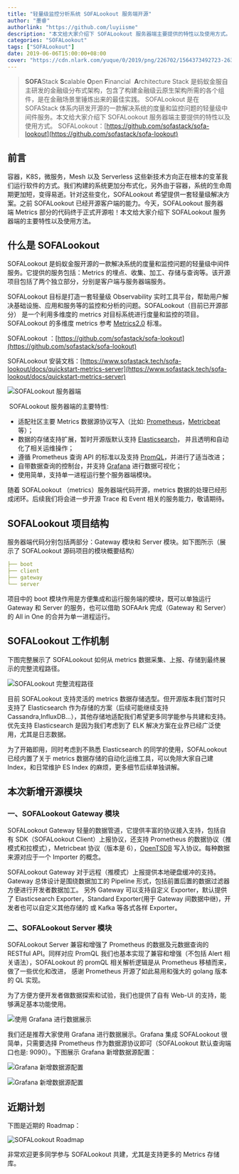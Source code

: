 ```yaml
---
title: "轻量级监控分析系统 SOFALookout 服务端开源"
author: "墨睿"
authorlink: "https://github.com/luyiisme"
description: "本文给大家介绍下 SOFALookout 服务器端主要提供的特性以及使用方式。"
categories: "SOFALookout"
tags: ["SOFALookout"]
date: 2019-06-06T15:00:00+08:00
cover: "https://cdn.nlark.com/yuque/0/2019/png/226702/1564373492723-263b709a-4af8-452d-ba85-ec40bb359881.png"
---
```


> **SOFA**Stack
> **S**calable **O**pen **F**inancial  **A**rchitecture Stack 是蚂蚁金服自主研发的金融级分布式架构，包含了构建金融级云原生架构所需的各个组件，是在金融场景里锤炼出来的最佳实践。
> SOFALookout 是在 SOFAStack 体系内研发开源的一款解决系统的度量和监控问题的轻量级中间件服务。本文给大家介绍下 SOFALookout 服务器端主要提供的特性以及使用方式。
> SOFALookout：[https://github.com/sofastack/sofa-lookout](https://github.com/sofastack/sofa-lookout)

## 前言

容器，K8S，微服务，Mesh 以及 Serverless 这些新技术方向正在根本的变革我们运行软件的方式。我们构建的系统更加分布式化，另外由于容器，系统的生命周期更加短，变得易逝。针对这些变化，SOFALookout 希望提供一套轻量级解决方案。之前 SOFALookout 已经开源客户端的能力。今天，SOFALookout 服务器端 Metrics 部分的代码终于正式开源啦！本文给大家介绍下 SOFALookout 服务器端的主要特性以及使用方法。

## 什么是 SOFALookout

SOFALookout 是蚂蚁金服开源的一款解决系统的度量和监控问题的轻量级中间件服务。它提供的服务包括：Metrics 的埋点、收集、加工、存储与查询等。该开源项目包括了两个独立部分，分别是客户端与服务器端服务。

SOFALookout 目标是打造一套轻量级 Observability 实时工具平台，帮助用户解决基础设施、应用和服务等的监控和分析的问题。SOFALookout（目前已开源部分） 是一个利用多维度的 metrics 对目标系统进行度量和监控的项目。SOFALookout 的多维度 metrics 参考 [Metrics2.0](http://metrics20.org/) 标准。

SOFALookout ：[https://github.com/sofastack/sofa-lookout](https://github.com/sofastack/sofa-lookout)

SOFALookout 安装文档：[https://www.sofastack.tech/sofa-lookout/docs/quickstart-metrics-server](https://www.sofastack.tech/sofa-lookout/docs/quickstart-metrics-server)

![SOFALookout 服务器端](https://cdn.nlark.com/yuque/0/2019/png/226702/1559274714955-5a47ea6c-0398-4fb7-b063-cc20584016ca.png)

 SOFALookout 服务器端的主要特性:

- 适配社区主要 Metrics 数据源协议写入（比如: [Prometheus](https://prometheus.io)，[Metricbeat](https://www.elastic.co/guide/en/beats/metricbeat/6.4/index.html) 等）；
- 数据的存储支持扩展，暂时开源版默认支持 [Elasticsearch](https://www.elastic.co/cn/products/elasticsearch)， 并且透明和自动化了相关运维操作；
- 遵循 Prometheus 查询 API 的标准以及支持 [PromQL](https://prometheus.io/docs/prometheus/latest/querying/basics/)，并进行了适当改进；
- 自带数据查询的控制台，并支持 [Grafana](https://grafana.com/) 进行数据可视化；
- 使用简单，支持单一进程运行整个服务器端模块。

随着 SOFALookout （metrics）服务器端代码开源，metrics 数据的处理已经形成闭环。后续我们将会进一步开源 Trace 和 Event 相关的服务能力，敬请期待。

## SOFALookout 项目结构

服务器端代码分别包括两部分：Gateway 模块和 Server 模块。如下图所示（展示了 SOFALookout 源码项目的模块概要结构）

```yaml
├── boot
├── client
├── gateway
└── server
```

项目中的 boot 模块作用是方便集成和运行服务端的模块，既可以单独运行 Gateway 和 Server 的服务，也可以借助 SOFAArk 完成（Gateway 和 Server）的 All in One 的合并为单一进程运行。

## SOFALookout 工作机制

下图完整展示了 SOFALookout 如何从 metrics 数据采集、上报、存储到最终展示的完整流程路径。

![SOFALookout 完整流程路径](https://cdn.nlark.com/yuque/0/2019/png/226702/1559288182684-65e30216-a402-49a2-a8ec-ca2b19d7e52d.png)

目前 SOFALookout 支持灵活的 metrics 数据存储选型。但开源版本我们暂时只支持了 Elasticsearch 作为存储的方案（后续可能继续支持 Cassandra,InfluxDB...），其他存储地适配我们希望更多同学能参与共建和支持。优先支持 Elasticsearch 是因为我们考虑到了 ELK 解决方案在业界已经广泛使用，尤其是日志数据。

为了开箱即用，同时考虑到不熟悉 Elasticsearch 的同学的使用，SOFALookout 已经内置了关于 metrics 数据存储的自动化运维工具，可以免除大家自己建 Index，和日常维护 ES Index 的麻烦，更多细节后续单独讲解。

## 本次新增开源模块

### 一、SOFALookout Gateway 模块

SOFALookout Gateway 轻量的数据管道，它提供丰富的协议接入支持，包括自有 SDK（SOFALookout Client）上报协议，还支持 Prometheus 的数据协议（推模式和拉模式），Metricbeat 协议（版本是 6），[OpenTSDB](http://opentsdb.net/) 写入协议。每种数据来源对应于一个 Importer 的概念。

SOFALookout Gateway 对于远程（推模式）上报提供本地硬盘缓冲的支持。Gateway 总体设计是围绕数据加工的 Pipeline 形式，包括前置后置的数据过滤器方便进行开发者数据加工。 另外 Gateway 可以支持自定义 Exporter，默认提供了 Elasticsearch Exporter，Standard Exporter(用于 Gateway 间数据中继)，开发者也可以自定义其他存储的 或 Kafka 等各式各样 Exporter。

### 二、SOFALookout Server 模块

SOFALookout Server 兼容和增强了 Prometheus 的数据及元数据查询的 RESTful API。同样对应 PromQL 我们也基本实现了兼容和增强（不包括 Alert 相关语法），SOFALookout 的 promQL 相关解析逻辑是从 Prometheus 移植而来，做了一些优化和改进， 感谢 Prometheus 开源了如此易用和强大的 golang 版本的 QL 实现。

为了方便方便开发者做数据探索和试验，我们也提供了自有 Web-UI 的支持，能够满足基本功能使用。

![使用 Grafana 进行数据展示](https://cdn.nlark.com/yuque/0/2019/png/226702/1559274714875-0b357052-723a-42d0-9a66-c4c215437d33.png)

我们还是推荐大家使用 Grafana 进行数据展示。Grafana 集成 SOFALookout 很简单，只需要选择 Prometheus 作为数据源协议即可（SOFALookout 默认查询端口也是: 9090）。下图展示 Grafana 新增数据源配置：

![Grafana 新增数据源配置](https://cdn.nlark.com/yuque/0/2019/png/226702/1559274714921-2adeb4d2-0d38-4b01-9c6c-c05c11d4163a.png)

![Grafana 新增数据源配置](https://cdn.nlark.com/yuque/0/2019/png/226702/1559274714883-d89cfbab-b55c-4144-90fd-12371edbe599.png)

## 近期计划

下图是近期的 Roadmap：

![SOFALookout Roadmap](https://cdn.nlark.com/yuque/0/2019/png/364178/1559285796078-fdf62215-9295-49f6-8243-dca77f028498.png)

非常欢迎更多同学参与 SOFALookout 共建，尤其是支持更多的 Metrics 存储库。